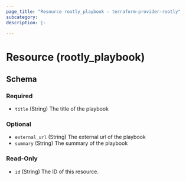 ```yaml
---
page_title: "Resource rootly_playbook - terraform-provider-rootly"
subcategory:
description: |-
    
---
```


# Resource (rootly_playbook)



<!-- schema generated by tfplugindocs -->
## Schema

### Required

- `title` (String) The title of the playbook

### Optional

- `external_url` (String) The external url of the playbook
- `summary` (String) The summary of the playbook

### Read-Only

- `id` (String) The ID of this resource.
